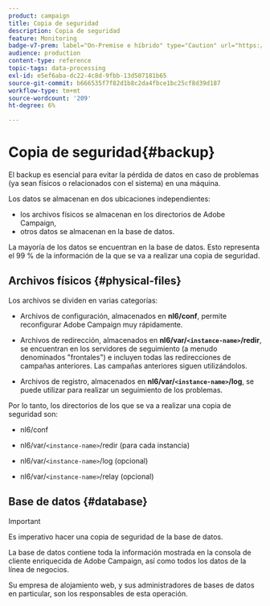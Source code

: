 ```yaml
---
product: campaign
title: Copia de seguridad
description: Copia de seguridad
feature: Monitoring
badge-v7-prem: label="On-Premise e híbrido" type="Caution" url="https://experienceleague.adobe.com/docs/campaign-classic/using/installing-campaign-classic/architecture-and-hosting-models/hosting-models-lp/hosting-models.html?lang=es" tooltip="Se aplica solo a implementaciones On-premise e híbridas"
audience: production
content-type: reference
topic-tags: data-processing
exl-id: e5ef6aba-dc22-4c8d-9fbb-13d507181b65
source-git-commit: b666535f7f82d1b8c2da4fbce1bc25cf8d39d187
workflow-type: tm+mt
source-wordcount: '209'
ht-degree: 6%

---
```


# Copia de seguridad{#backup}

El backup es esencial para evitar la pérdida de datos en caso de problemas (ya sean físicos o relacionados con el sistema) en una máquina.

Los datos se almacenan en dos ubicaciones independientes:

* los archivos físicos se almacenan en los directorios de Adobe Campaign,
* otros datos se almacenan en la base de datos.

La mayoría de los datos se encuentran en la base de datos. Esto representa el 99 % de la información de la que se va a realizar una copia de seguridad.

## Archivos físicos {#physical-files}

Los archivos se dividen en varias categorías:

* Archivos de configuración, almacenados en **nl6/conf**, permite reconfigurar Adobe Campaign muy rápidamente.

* Archivos de redirección, almacenados en  **nl6/var/`<instance-name>`/redir**, se encuentran en los servidores de seguimiento (a menudo denominados &quot;frontales&quot;) e incluyen todas las redirecciones de campañas anteriores. Las campañas anteriores siguen utilizándolos.

* Archivos de registro, almacenados en **nl6/var/`<instance-name>`/log**, se puede utilizar para realizar un seguimiento de los problemas.

Por lo tanto, los directorios de los que se va a realizar una copia de seguridad son:

* nl6/conf

* nl6/var/`<instance-name>`/redir (para cada instancia)

* nl6/var/`<instance-name>`/log (opcional)

* nl6/var/`<instance-name>`/relay (opcional)


## Base de datos {#database}

>[!IMPORTANT]
>
>Es imperativo hacer una copia de seguridad de la base de datos.


La base de datos contiene toda la información mostrada en la consola de cliente enriquecida de Adobe Campaign, así como todos los datos de la línea de negocios.

Su empresa de alojamiento web, y sus administradores de bases de datos en particular, son los responsables de esta operación.
